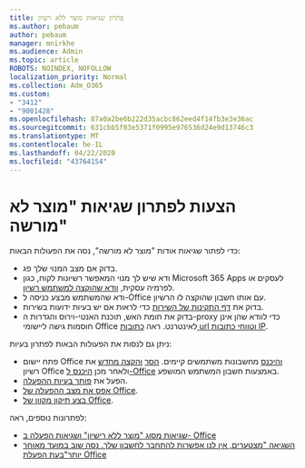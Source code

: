 ```yaml
---
title: פתרון שגיאות מוצר ללא רשיון
ms.author: pebaum
author: pebaum
manager: mnirkhe
ms.audience: Admin
ms.topic: article
ROBOTS: NOINDEX, NOFOLLOW
localization_priority: Normal
ms.collection: Adm_O365
ms.custom:
- "3412"
- "9001428"
ms.openlocfilehash: 87a0a2be6b222d35acbc862eed4f14fb3e3e36ac
ms.sourcegitcommit: 631cbb5f03e5371f0995e976536d24e9d13746c3
ms.translationtype: MT
ms.contentlocale: he-IL
ms.lasthandoff: 04/22/2020
ms.locfileid: "43764154"
---
```

# <a name="suggestions-for-solving-unlicensed-product-errors"></a>הצעות לפתרון שגיאות "מוצר לא מורשה"

כדי לפתור שגיאות אודות "מוצר לא מורשה", נסה את הפעולות הבאות:

- בדוק אם מצב המנוי שלך פג.
- ודא שיש לך מנוי המאפשר רשיונות לקוח, כגון Microsoft 365 Apps לעסקים או לפרמיה עסקית, [וודא שהוקצה למשתמש רשיון](https://docs.microsoft.com/office365/admin/subscriptions-and-billing/assign-licenses-to-users). 
- ודא שהמשתמש מבצע כניסה ל-Office עם אותו חשבון שהוקצה לו הרשיון.
- בדוק את [דף התקינות של השירות](https://docs.microsoft.com/office365/enterprise/view-service-health) כדי לראות אם יש בעיות ידועות בשירות.
- בדוק את חומת האש, תוכנת האנטי-וירוס והגדרות ה-proxy כדי לוודא שהן אינן חוסמות גישה ליישומי Office לאינטרנט. ראה [כתובות url וטווחי כתובות IP](https://docs.microsoft.com/office365/enterprise/urls-and-ip-address-ranges).

ניתן גם לנסות את הפעולות הבאות לפתרון בעיות: 

- פתח יישום Office [והיכנס](https://support.office.com/article/5a20dc11-47e9-4b6f-945d-478cb6d92071) מחשבונות משתמשים קיימים. [הסר](https://docs.microsoft.com/office365/admin/manage/remove-licenses-from-users) [והקצה מחדש](https://docs.microsoft.com/office365/admin/manage/assign-licenses-to-users) את רשיון Office ולאחר מכן [היכנס ל-Office](https://support.office.com/article/628ea040-f265-49de-b986-be09c3ebf8a9) באמצעות חשבון המשתמש המושפע.
- הפעל את [פותר בעיות ההפעלה](https://aka.ms/SARA-OfficeActivation-Alchemy).
- [אפס את מצב ההפעלה של Office](https://docs.microsoft.com/office365/troubleshoot/activation/reset-office-365-proplus-activation-state). 
- [בצע תיקון מקוון של Office](https://support.office.com/Article/7821d4b6-7c1d-4205-aa0e-a6b40c5bb88b).

לפתרונות נוספים, ראה: 

- [שגיאות מסוג "מוצר ללא רישיון" ושגיאות הפעלה ב- Office](https://support.office.com/Article/0d23d3c0-c19c-4b2f-9845-5344fedc4380)
- [השגיאה "מצטערים, אין לנו אפשרות להתחבר לחשבון שלך. נסה שוב במועד מאוחר יותר"בעת הפעלת Office](https://docs.microsoft.com/office/troubleshoot/activation-installation/issue-when-activate-office-from-office-365)